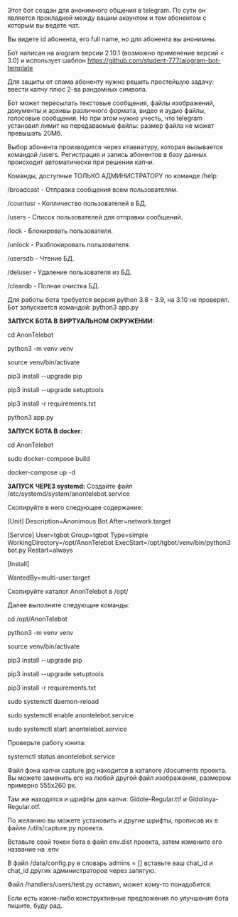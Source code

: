 Этот бот создан для анонимного общения в telegram. По сути он является прокладкой между вашим акаунтом и тем абонентом с которым вы ведете чат.

Вы видете id абонента, его full name, но для абонента вы анонимны.

Бот написан на aiogram версии 2.10.1 (возможно применение версий < 3.0)  и использует шаблон https://github.com/student-777/aiogram-bot-template

Для защиты от спама абоненту нужно решить простейшую задачу: ввести капчу плюс 2-ва рандомных символа. 

Бот может пересылать текстовые сообщения, файлы изображений, документы и архивы различного формата, видео и аудио файлы, голосовые сообщения. Но при этом нужно учесть, что telegram установил лимит на передаваемые файлы: размер файла не может превышать 20Мб.

Выбор абонента производится через клавиатуру, которая вызывается командой /users. Регистрация и запись абонентов в базу данных происходит автоматически при решении капчи.

Команды, доступные ТОЛЬКО АДМИНИСТРАТОРУ по команде /help:

/broadcast - Отправка сообщения всем пользователям.

/countusr - Колличество пользователей в БД.

/users - Список пользователей для отправки сообщений.

/lock - Блокировать пользователя.

/unlock - Разблокировать пользователя.

/usersdb - Чтение БД.

/deluser - Удаление пользователя из БД.

/cleardb - Полная очистка БД.

Для работы бота требуется версия python 3.8 - 3.9, на 3.10 не проверял. Бот запускается командой: python3 app.py

**ЗАПУСК БОТА В ВИРТУАЛЬНОМ ОКРУЖЕНИИ:**

cd AnonTelebot

python3 -m venv venv

source venv/bin/activate

pip3 install --upgrade pip

pip3 install --upgrade setuptools

pip3 install -r requirements.txt

python3 app.py

**ЗАПУСК БОТА В docker:**

cd AnonTelebot

sudo docker-compose build

docker-compose up -d

**ЗАПУСК ЧЕРЕЗ systemd:**
Создайте файл /etc/systemd/system/anontelebot.service

Скопируйте в него следующее содержание:

[Unit]                                                                                                                                  Description=Anonimous Bot                                                                                                                After=network.target

[Service]
User=tgbot
Group=tgbot
Type=simple
WorkingDirectory=/opt/AnonTelebot
ExecStart=/opt/tgbot/venv/bin/python3 bot.py
Restart=always

[Install]

WantedBy=multi-user.target


Скопируйте каталог AnonTelebot в /opt/

Далее выполните следующие команды:

cd /opt/AnonTelebot

python3 -m venv venv

source venv/bin/activate

pip3 install --upgrade pip

pip3 install --upgrade setuptools

pip3 install -r requirements.txt

sudo systemctl daemon-reload

sudo systemctl enable anontelebot.service

sudo systemctl start anontelebot.service

Проверьте работу юнита:

systemctl status anontelebot.service


Файл фона капчи capture.jpg находится в каталоге /documents проекта. Вы можете заменить его на любой другой файл изображения, размером примерно 555х260 px.

Там же находятся и шрифты для капчи: Gidole-Regular.ttf и Gidolinya-Regular.otf.

По желанию вы можете установить и другие шрифты, прописав их в файле /utils/capture.py проекта.

Вставьте свой токен бота в файл env.dist проекта, затем измените его название на .env

В файл /data/config.py в словарь admins = [] вставьте ваш chat_id и chat_id других администраторов через запятую.

Файл /handlers/users/test.py оставил, может кому-то понадобится.

Если есть какие-либо конструктивные предложения по улучшения бота пишите, буду рад.











